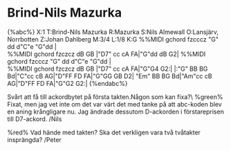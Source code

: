 # Brind-Nils Mazurka

{%abc%}
X:1
T:Brind-Nils Mazurka
R:Mazurka
S:Nils Almewall
O:Lansjärv, Norrbotten
Z:Johan Dahlberg
M:3/4
L:1/8
K:G
%%MIDI gchord fzcccz
"G" dd d"C"e "G"dd |\
%%MIDI gchord fzczcz
dB GB |"D7" cc cA FA|"G"dd dB G2|
%%MIDI gchord fzcccz
"G" dd d"C"e "G"dd |\
%%MIDI gchord fzczcz
dB GB |"D7" cc cA FA|"G"G4 G2:|
|:"G" BB BG Bd|"C"cc cB AG|"D"FF FD FA|"G"GG GB D2|
"Em" BB BG Bd|"Am"cc cB AG|"D"FF FD FA|"G"G2 G2:|
{%endabc%}

Svårt att få till ackordbytet på första takten.Någon som kan fixa?\\
%green% Fixat, men jag vet inte om det var värt det med tanke på att abc-koden blev en aning krångligare nu. Jag ändrade dessutom D-ackorden i förstareprisen till D7-ackord. /Nils

%red% Vad hände med takten? Ska det verkligen vara två tvåtakter insprängda? /Peter
